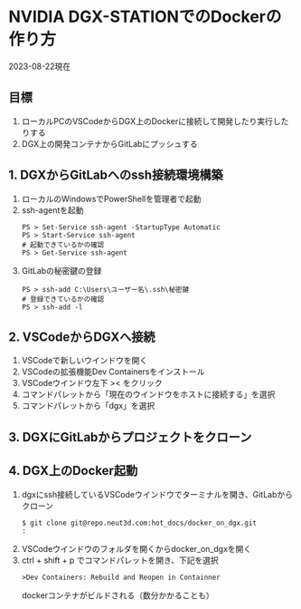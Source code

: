 # NVIDIA DGX-STATIONでのDockerの作り方

2023-08-22現在

## 目標

1. ローカルPCのVSCodeからDGX上のDockerに接続して開発したり実行したりする
2. DGX上の開発コンテナからGitLabにプッシュする

## 1. DGXからGitLabへのssh接続環境構築

1. ローカルのWindowsでPowerShellを管理者で起動
2. ssh-agentを起動
    ```
    PS > Set-Service ssh-agent -StartupType Automatic
    PS > Start-Service ssh-agent
    # 起動できているかの確認
    PS > Get-Service ssh-agent
    ```
3. GitLabの秘密鍵の登録
    ```
    PS > ssh-add C:\Users\ユーザー名\.ssh\秘密鍵
    # 登録できているかの確認
    PS > ssh-add -l
    ```

## 2. VSCodeからDGXへ接続

1. VSCodeで新しいウインドウを開く
2. VSCodeの拡張機能Dev Containersをインストール
3. VSCodeウインドウ左下 >< をクリック
4. コマンドパレットから「現在のウインドウをホストに接続する」を選択
5. コマンドパレットから「dgx」を選択

## 3. DGXにGitLabからプロジェクトをクローン


## 4. DGX上のDocker起動

1. dgxにssh接続しているVSCodeウインドウでターミナルを開き、GitLabからクローン
    ```
    $ git clone git@repo.neut3d.com:hot_docs/docker_on_dgx.git
    :
    ```
2. VSCodeウインドウのフォルダを開くからdocker_on_dgxを開く
3. ctrl + shift + p でコマンドパレットを開き、下記を選択
    ```
    >Dev Containers: Rebuild and Reopen in Containner
    ```
    dockerコンテナがビルドされる（数分かかることも）
